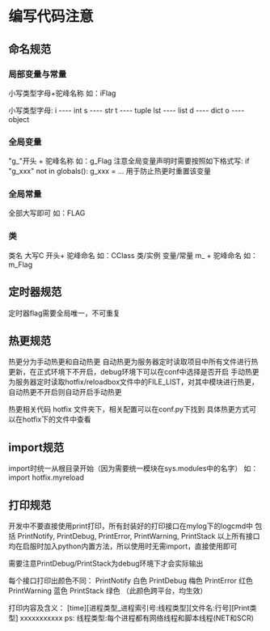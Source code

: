 # 编写代码注意
## 命名规范
### 局部变量与常量
小写类型字母+驼峰名称 如：iFlag 

小写类型字母:
i ---- int
s ---- str
t ---- tuple
lst ---- list
d ---- dict
o ---- object

### 全局变量
"g_"开头 + 驼峰名称 如：g_Flag
注意全局变量声明时需要按照如下格式写:
if "g_xxx" not in globals():
    g_xxx = ...
用于防止热更时重置该变量

### 全局常量
全部大写即可 如：FLAG

### 类
类名 大写C 开头+ 驼峰命名 如：CClass
类/实例 变量/常量 m_ + 驼峰命名 如：m_Flag

## 定时器规范
定时器flag需要全局唯一，不可重复

## 热更规范
热更分为手动热更和自动热更
自动热更为服务器定时读取项目中所有文件进行热更新，在正式环境下不开启，debug环境下可以在conf中选择是否开启
手动热更为服务器定时读取hotfix/reloadbox文件中的FILE_LIST，对其中模块进行热更，自动热更不开启则自动开启手动热更

热更相关代码 hotfix 文件夹下，相关配置可以在conf.py下找到
具体热更方式可以在hotfix下的文件中查看

## import规范
import时统一从根目录开始（因为需要统一模块在sys.modules中的名字）
如：import hotfix.myreload

## 打印规范
开发中不要直接使用print打印，所有封装好的打印接口在mylog下的logcmd中
包括 PrintNotify, PrintDebug, PrintError, PrintWarning, PrintStack
以上所有接口均在启服时加入python内置方法，所以使用时无需import，直接使用即可

需要注意PrintDebug/PrintStack为debug环境下才会实际输出

每个接口打印出颜色不同：
PrintNotify     白色
PrintDebug      梅色
PrintError      红色
PrintWarning    蓝色
PrintStack      绿色
（此颜色跨平台，均生效）

打印内容及含义：
[time][进程类型_进程索引号:线程类型][文件名:行号][Print类型] xxxxxxxxxxx
ps: 线程类型:每个进程都有网络线程和脚本线程(NET和SCR)
